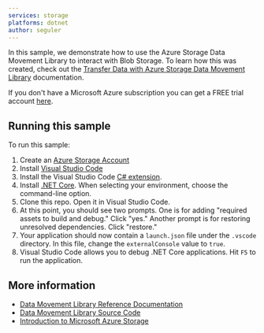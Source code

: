 ```yaml
---
services: storage
platforms: dotnet
author: seguler
---
```


In this sample, we demonstrate how to use the Azure Storage Data Movement Library to interact with Blob Storage. To learn how this was created, check out the [Transfer Data with Azure Storage Data Movement Library](https://docs.microsoft.com/azure/storage/storage-use-data-movement-library) documentation.

If you don't have a Microsoft Azure subscription you can get a FREE trial account [here](http://go.microsoft.com/fwlink/?LinkId=330212).

## Running this sample

To run this sample:

1. Create an [Azure Storage Account](https://docs.microsoft.com/en-us/azure/storage/storage-create-storage-account)
2. Install [Visual Studio Code](https://code.visualstudio.com/)
3. Install the Visual Studio Code [C# extension](https://marketplace.visualstudio.com/items?itemName=ms-vscode.csharp).
4. Install [.NET Core](https://www.microsoft.com/net/core). When selecting your environment, choose the command-line option. 
5. Clone this repo. Open it in Visual Studio Code. 
6. At this point, you should see two prompts. One is for adding "required assets to build and debug." Click "yes." Another prompt is for restoring unresolved dependencies. Click "restore."
7. Your application should now contain a `launch.json` file under the `.vscode` directory. In this file, change the `externalConsole` value to `true`.
8. Visual Studio Code allows you to debug .NET Core applications. Hit `F5` to run the application.

## More information
- [Data Movement Library Reference Documentation](https://msdn.microsoft.com/library/azure/microsoft.windowsazure.storage.datamovement.aspx)
- [Data Movement Library Source Code](https://github.com/Azure/azure-storage-net-data-movement)
- [Introduction to Microsoft Azure Storage](https://docs.microsoft.com/azure/storage/storage-introduction)
